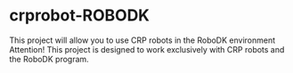 # crprobot-ROBODK
This project will allow you to use CRP robots in the RoboDK environment
Attention!
This project is designed to work exclusively with CRP robots and the RoboDK program.
